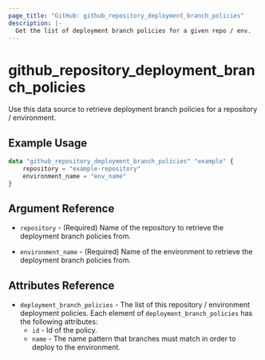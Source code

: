 ```yaml
---
page_title: "GitHub: github_repository_deployment_branch_policies"
description: |-
  Get the list of deployment branch policies for a given repo / env.
---
```


# github_repository_deployment_branch_policies

Use this data source to retrieve deployment branch policies for a repository / environment.

## Example Usage

```terraform
data "github_repository_deployment_branch_policies" "example" {
    repository = "example-repository"
    environment_name = "env_name"
}
```

## Argument Reference

* `repository` - (Required) Name of the repository to retrieve the deployment branch policies from.

* `environment_name` - (Required) Name of the environment to retrieve the deployment branch policies  from.

## Attributes Reference

* `deployment_branch_policies` - The list of this repository / environment deployment policies. Each element of `deployment_branch_policies` has the following attributes:
  * `id` - Id of the policy.
  * `name` - The name pattern that branches must match in order to deploy to the environment.

